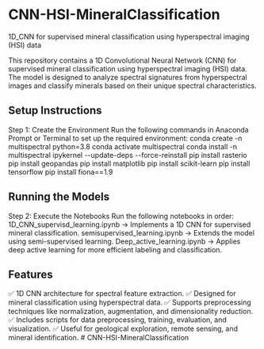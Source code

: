 # CNN-HSI-MineralClassification
1D_CNN for supervised mineral classification using hyperspectral imaging (HSI) data

This repository contains a 1D Convolutional Neural Network (CNN) for supervised mineral classification using hyperspectral imaging (HSI) data. The model is designed to analyze spectral signatures from hyperspectral images and classify minerals based on their unique spectral characteristics.

## Setup Instructions

Step 1: Create the Environment
Run the following commands in Anaconda Prompt or Terminal to set up the required environment:
conda create -n multispectral python=3.8
conda activate multispectral
conda install -n multispectral ipykernel --update-deps --force-reinstall
pip install rasterio
pip install geopandas
pip install matplotlib
pip install scikit-learn
pip install tensorflow
pip install fiona==1.9

## Running the Models
Step 2: Execute the Notebooks
Run the following notebooks in order:
1D_CNN_supervisd_learning.ipynb → Implements a 1D CNN for supervised mineral classification.
semisupervised_learning.ipynb → Extends the model using semi-supervised learning.
Deep_active_learning.ipynb → Applies deep active learning for more efficient labeling and classification.


## Features

✅ 1D CNN architecture for spectral feature extraction.
✅ Designed for mineral classification using hyperspectral data.
✅ Supports preprocessing techniques like normalization, augmentation, and dimensionality reduction.
✅ Includes scripts for data preprocessing, training, evaluation, and visualization.
✅ Useful for geological exploration, remote sensing, and mineral identification.
#   C N N - H S I - M i n e r a l C l a s s i f i c a t i o n  
 